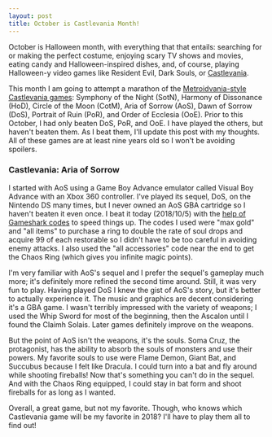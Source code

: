 ```yaml
---
layout: post
title: October is Castlevania Month! 
---
```


October is Halloween month, with everything that that entails: searching for or making the perfect costume, enjoying scary TV shows and movies, eating candy and Halloween-inspired dishes, and, of course, playing Halloween-y video games like Resident Evil, Dark Souls, or [Castlevania](https://www.wikiwand.com/en/Castlevania). 

This month I am going to attempt a marathon of the [Metroidvania-style](https://www.wikiwand.com/en/Metroidvania) [Castlevania games](https://www.konami.com/games/castlevania/eu/en/history): Symphony of the Night (SotN), Harmony of Dissonance (HoD), Circle of the Moon (CotM), Aria of Sorrow (AoS), Dawn of Sorrow (DoS), Portrait of Ruin (PoR), and Order of Ecclesia (OoE). Prior to this October, I had only beaten DoS, PoR, and OoE. I have played the others, but haven't beaten them. As I beat them, I'll update this post with my thoughts. All of these games are at least nine years old so I won't be avoiding spoilers.

### Castlevania: Aria of Sorrow

I started with AoS using a Game Boy Advance emulator called Visual Boy Advance with an Xbox 360 controller. I've played its sequel, DoS, on the Nintendo DS many times, but I never owned an AoS GBA cartridge so I haven't beaten it even once. I beat it today (2018/10/5) with the [help of Gameshark codes](https://www.neoseeker.com/castlevania-aria/gameshark/gba/) to speed things up. The codes I used were "max gold" and "all items" to purchase a ring to double the rate of soul drops and acquire 99 of each restorable so I didn't have to be too careful in avoiding enemy attacks. I also used the "all accessories" code near the end to get the Chaos Ring (which gives you infinite magic points). 

I'm very familiar with AoS's sequel and I prefer the sequel's gameplay much more; it's definitely more refined the second time around. Still, it was very fun to play. Having played DoS I knew the gist of AoS's story, but it's better to actually experience it. The music and graphics are decent considering it's a GBA game. I wasn't terribly impressed with the variety of weapons; I used the Whip Sword for most of the beginning, then the Ascalon until I found the Claimh Solais. Later games definitely improve on the weapons. 

But the point of AoS isn't the weapons, it's the souls. Soma Cruz, the protagonist, has the ability to absorb the souls of monsters and use their powers. My favorite souls to use were Flame Demon, Giant Bat, and Succubus because I felt like Dracula. I could turn into a bat and fly around while shooting fireballs! Now that's something you can't do in the sequel. And with the Chaos Ring equipped, I could stay in bat form and shoot fireballs for as long as I wanted.

Overall, a great game, but not my favorite. Though, who knows which Castlevania game will be my favorite in 2018? I'll have to play them all to find out!

